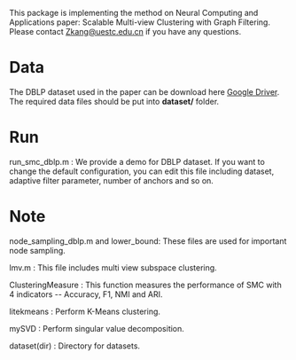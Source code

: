 This package is implementing the method on Neural Computing and Applications paper: Scalable Multi-view Clustering with Graph Filtering. Please contact [Zkang@uestc.edu.cn](mailto:Zkang@uestc.edu.cn) if you have any questions.

# Data

The DBLP dataset used in the paper can be download here [Google Driver](https://drive.google.com/drive/folders/1zFHrqP7sJiALdIzihmNTvdt0eb5UUGSq?usp=sharing). The required data files should be put into **dataset/** folder.

# Run 

run_smc_dblp.m : We provide a demo for DBLP dataset. If you want to change the default configuration, you can edit this file including dataset, adaptive filter parameter, number of anchors and so on. 


# Note

node_sampling_dblp.m and lower_bound: These files are used for important node sampling.

lmv.m : This file includes multi view subspace clustering.

ClusteringMeasure : This function measures the performance of SMC with 4 indicators -- Accuracy, F1, NMI and ARI.

litekmeans : Perform K-Means clustering.

mySVD : Perform singular value decomposition.

dataset(dir) : Directory for datasets.







